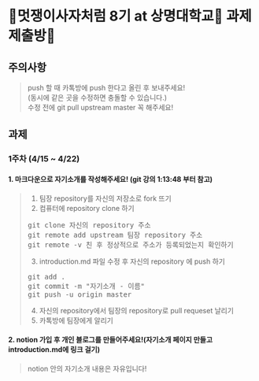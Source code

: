 🦁멋쟁이사자처럼 8기 at 상명대학교🦁 과제 제출방📖
=================================

주의사항
-----
> push 할 때 카톡방에 push 한다고 올린 후 보내주세요!  
> (동시에 같은 곳을 수정하면 충돌할 수 있습니다.)  
> 수정 전에 git pull upstream master 꼭 해주세요!  

과제
----

### 1주차 (4/15 ~ 4/22)  
#### 1. 마크다운으로 자기소개를 작성해주세요! (git 강의 1:13:48 부터 참고)

> 1. 팀장 repository를 자신의 저장소로 fork 뜨기
> 2. 컴퓨터에 repository clone 하기
> <pre>
> git clone 자신의 repository 주소
> git remote add upstream 팀장 repository 주소
> git remote -v 친 후 정상적으로 주소가 등록되었는지 확인하기
> </pre>
> 3. introduction.md 파일 수정 후 자신의 repository 에 push 하기
> <pre>
> git add .
> git commit -m "자기소개 - 이름" 
> git push -u origin master
> </pre>
> 4. 자신의 repository에서 팀장의 repository로 pull requeset 날리기
> 5. 카톡방에 팀장에게 알리기

#### 2. notion 가입 후 개인 블로그를 만들어주세요!(자기소개 페이지 만들고 introduction.md에 링크 걸기)
> notion 안의 자기소개 내용은 자유입니다!